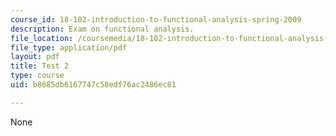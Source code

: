 ```yaml
---
course_id: 18-102-introduction-to-functional-analysis-spring-2009
description: Exam on functional analysis.
file_location: /coursemedia/18-102-introduction-to-functional-analysis-spring-2009/b8685db6167747c58edf76ac2486ec81_MIT18_102s09_exam_test02.pdf
file_type: application/pdf
layout: pdf
title: Test 2
type: course
uid: b8685db6167747c58edf76ac2486ec81

---
```

None